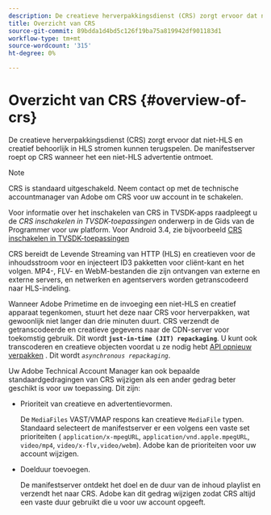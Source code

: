 ```yaml
---
description: De creatieve herverpakkingsdienst (CRS) zorgt ervoor dat niet-HLS en creatief behoorlijk in HLS stromen kunnen terugspelen. De manifestserver roept op CRS wanneer het een niet-HLS advertentie ontmoet.
title: Overzicht van CRS
source-git-commit: 89bdda1d4bd5c126f19ba75a819942df901183d1
workflow-type: tm+mt
source-wordcount: '315'
ht-degree: 0%

---
```



# Overzicht van CRS {#overview-of-crs}

De creatieve herverpakkingsdienst (CRS) zorgt ervoor dat niet-HLS en creatief behoorlijk in HLS stromen kunnen terugspelen. De manifestserver roept op CRS wanneer het een niet-HLS advertentie ontmoet.

>[!NOTE]
>
>CRS is standaard uitgeschakeld. Neem contact op met de technische accountmanager van Adobe om CRS voor uw account in te schakelen.
>
>Voor informatie over het inschakelen van CRS in TVSDK-apps raadpleegt u de *CRS inschakelen in TVSDK-toepassingen* onderwerp in de Gids van de Programmer voor uw platform. Voor Android 3.4, zie bijvoorbeeld [CRS inschakelen in TVSDK-toepassingen](../../programming/tvsdk-3x-android-prog/android-3x-advertising/ad-insertion/ad-transcoding/android-3x-ad-transcoding.md)

CRS bereidt de Levende Streaming van HTTP (HLS) en creatieven voor de inhoudsstroom voor en injecteert ID3 pakketten voor cliënt-kant en het volgen. MP4-, FLV- en WebM-bestanden die zijn ontvangen van externe en externe servers, en netwerken en agentservers worden getranscodeerd naar HLS-indeling.

Wanneer Adobe Primetime en de invoeging een niet-HLS en creatief apparaat tegenkomen, stuurt het deze naar CRS voor herverpakken, wat gewoonlijk niet langer dan drie minuten duurt. CRS verzendt de getranscodeerde en creatieve gegevens naar de CDN-server voor toekomstig gebruik. Dit wordt **`just-in-time (JIT) repackaging`**. U kunt ook transcoderen en creatieve objecten voordat u ze nodig hebt  [API opnieuw verpakken](../../primetime-ad-insertion/~old-creative-repackaging-service/api-repackage.md) . Dit wordt *`asynchronous repackaging`*.

Uw Adobe Technical Account Manager kan ook bepaalde standaardgedragingen van CRS wijzigen als een ander gedrag beter geschikt is voor uw toepassing. Dit zijn:

* Prioriteit van creatieve en advertentievormen.

   De `MediaFiles` VAST/VMAP respons kan creatieve `MediaFile` typen. Standaard selecteert de manifestserver er een volgens een vaste set prioriteiten ( `application/x-mpegURL`, `application/vnd.apple.mpegURL`, `video/mp4`, `video/x-flv,video/webm`). Adobe kan de prioriteiten voor uw account wijzigen.
* Doelduur toevoegen.

   De manifestserver ontdekt het doel en de duur van de inhoud playlist en verzendt het naar CRS. Adobe kan dit gedrag wijzigen zodat CRS altijd een vaste duur gebruikt die u voor uw account opgeeft.
